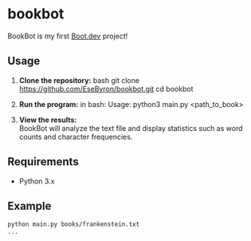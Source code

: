 # bookbot

BookBot is my first [Boot.dev](https://www.boot.dev) project!

## Usage

1. **Clone the repository:**
    bash
    git clone https://github.com/EseByron/bookbot.git
    cd bookbot
    

2. **Run the program:**
    in bash:
    Usage: python3 main.py <path_to_book>
    
3. **View the results:**  
    BookBot will analyze the text file and display statistics such as word counts and character frequencies.

## Requirements

- Python 3.x

## Example

```bash
python main.py books/frankenstein.txt
...
```